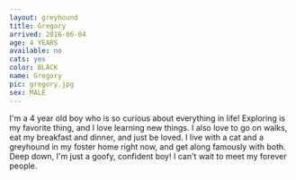 ```yaml
---
layout: greyhound
title: Gregory
arrived: 2016-06-04
age: 4 YEARS
available: no
cats: yes
color: BLACK
name: Gregory
pic: gregory.jpg
sex: MALE
---
```


I'm a 4 year old boy who is so curious about everything in life! Exploring is my favorite thing, and I love learning new things. I also love to go on walks, eat my breakfast and dinner, and just be loved. I live with a cat and a greyhound in my foster home right now, and get along famously with both. Deep down, I'm just a goofy, confident boy! I can't wait to meet my forever people. 

